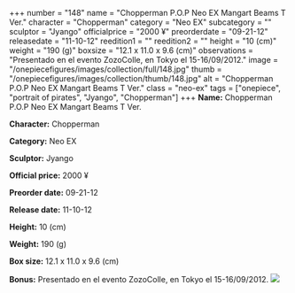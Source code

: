 +++
number = "148"
name = "Chopperman P.O.P Neo EX Mangart Beams T Ver."
character = "Chopperman"
category = "Neo EX"
subcategory = ""
sculptor = "Jyango"
officialprice = "2000 ¥"
preorderdate = "09-21-12"
releasedate = "11-10-12"
reedition1 = ""
reedition2 = ""
height = "10 (cm)"
weight = "190 (g)"
boxsize = "12.1 x 11.0 x 9.6 (cm)"
observations = "Presentado en el evento ZozoColle, en Tokyo el 15-16/09/2012."
image = "/onepiecefigures/images/collection/full/148.jpg"
thumb = "/onepiecefigures/images/collection/thumb/148.jpg"
alt = "Chopperman P.O.P Neo EX Mangart Beams T Ver."
class = "neo-ex"
tags = ["onepiece", "portrait of pirates", "Jyango", "Chopperman"]
+++
**Name:** Chopperman P.O.P Neo EX Mangart Beams T Ver.

**Character:** Chopperman

**Category:** Neo EX 

**Sculptor:** Jyango

**Official price:** 2000 ¥

**Preorder date:** 09-21-12

**Release date:** 11-10-12

**Height:** 10 (cm)

**Weight:** 190 (g)

**Box size:** 12.1 x 11.0 x 9.6 (cm)

**Bonus:** Presentado en el evento ZozoColle, en Tokyo el 15-16/09/2012.
<img src="/onepiecefigures/images/collection/thumb/148.jpg">